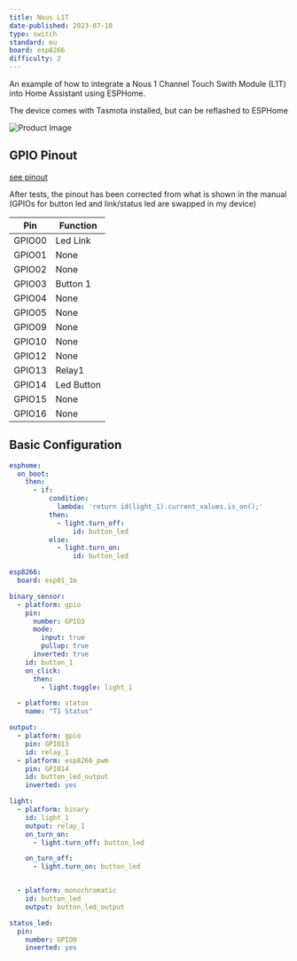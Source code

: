 ```yaml
---
title: Nous L1T
date-published: 2023-07-10
type: switch
standard: eu
board: esp8266
difficulty: 2 
---
```


An example of how to integrate a Nous 1 Channel Touch Swith Module (L1T) into Home Assistant
using ESPHome.

The device comes with Tasmota installed, but can be reflashed to ESPHome

![Product Image](/nous_L1T.webp "Product Image")

## GPIO Pinout

[see pinout](https://nous.technology/product/l1t.html?show=manual)

After tests, the pinout has been corrected from what is shown in the manual (GPIOs for button led and link/status led are swapped in my device)

| Pin    | Function   |
| ------ | ---------- |
| GPIO00 | Led Link   |
| GPIO01 | None       |
| GPIO02 | None       |
| GPIO03 | Button 1   |
| GPIO04 | None       |
| GPIO05 | None       |
| GPIO09 | None       |
| GPIO10 | None       |
| GPIO12 | None       |
| GPIO13 | Relay1     |
| GPIO14 | Led Button |
| GPIO15 | None       |
| GPIO16 | None       |

## Basic Configuration

``` yaml
esphome:
  on_boot:
    then:
      - if:
          condition:
            lambda: 'return id(light_1).current_values.is_on();'
          then:
            - light.turn_off:
                id: button_led
          else:
            - light.turn_on:
                id: button_led

esp8266:
  board: esp01_1m

binary_sensor:
  - platform: gpio
    pin:
      number: GPIO3
      mode:
        input: true
        pullup: true
      inverted: true
    id: button_1
    on_click:
      then:
        - light.toggle: light_1

  - platform: status
    name: "T1 Status"

output:
  - platform: gpio
    pin: GPIO13
    id: relay_1
  - platform: esp8266_pwm
    pin: GPIO14
    id: button_led_output
    inverted: yes

light:
  - platform: binary
    id: light_1
    output: relay_1
    on_turn_on:
      - light.turn_off: button_led

    on_turn_off:
      - light.turn_on: button_led


  - platform: monochromatic
    id: button_led
    output: button_led_output

status_led:
  pin:
    number: GPIO0
    inverted: yes

```

